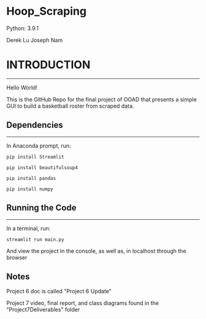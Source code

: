 # Hoop_Scraping

Python: 3.9.1

Derek Lu
Joseph Nam

# INTRODUCTION
------------

Hello World!

This is the GitHub Repo for the final project of OOAD that presents a simple GUI to build a basketball roster from scraped data.

## Dependencies
___

In Anaconda prompt, run:

`pip install Streamlit`

`pip install beautifulsoup4`

`pip install pandas`

`pip install numpy`

## Running the Code
___

In a terminal, run:

`streamlit run main.py`


And view the project in the console, as well as, in localhost through the browser

## Notes

Project 6 doc is called "Project 6 Update"

Project 7 video, final report, and class diagrams found in the "Project7Deliverables" folder

